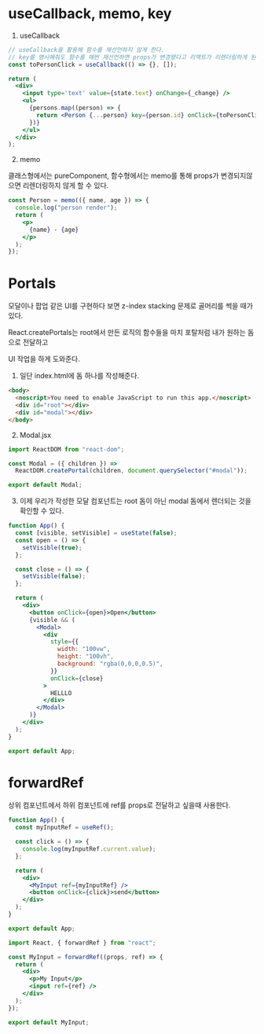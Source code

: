 # useCallback, memo, key

1. useCallback

```jsx
// useCallback을 활용해 함수를 재선언하지 않게 한다.
// key를 명시해줘도 함수를 매번 재선언하면 props가 변경됐다고 리액트가 리렌더링하게 된다.
const toPersonClick = useCallback(() => {}, []);

return (
  <div>
    <input type='text' value={state.text} onChange={_change} />
    <ul>
      {persons.map((person) => {
        return <Person {...person} key={person.id} onClick={toPersonClick} />;
      })}
    </ul>
  </div>
);
```

2. memo

클래스형에서는 pureComponent, 함수형에서는 memo를 통해 props가 변경되지않으면 리렌더링하지 않게 할 수 있다.

```jsx
const Person = memo(({ name, age }) => {
  console.log("person render");
  return (
    <p>
      {name} - {age}
    </p>
  );
});
```

# Portals

모달이나 팝업 같은 UI를 구현하다 보면 z-index stacking 문제로 골머리를 썩을 때가 있다.

React.createPortals는 root에서 만든 로직의 함수들을 마치 포탈처럼 내가 원하는 돔으로 전달하고

UI 작업을 하게 도와준다.

1. 일단 index.html에 돔 하나를 작성해준다.

```html
<body>
  <noscript>You need to enable JavaScript to run this app.</noscript>
  <div id="root"></div>
  <div id="modal"></div>
</body>
```

2. Modal.jsx

```jsx
import ReactDOM from "react-dom";

const Modal = ({ children }) =>
  ReactDOM.createPortal(children, document.querySelector("#modal"));

export default Modal;
```

3. 이제 우리가 작성한 모달 컴포넌트는 root 돔이 아닌 modal 돔에서 렌더되는 것을 확인할 수 있다.

```jsx
function App() {
  const [visible, setVisible] = useState(false);
  const open = () => {
    setVisible(true);
  };

  const close = () => {
    setVisible(false);
  };

  return (
    <div>
      <button onClick={open}>Open</button>
      {visible && (
        <Modal>
          <div
            style={{
              width: "100vw",
              height: "100vh",
              background: "rgba(0,0,0,0.5)",
            }}
            onClick={close}
          >
            HELLLO
          </div>
        </Modal>
      )}
    </div>
  );
}

export default App;
```

# forwardRef

상위 컴포넌트에서 하위 컴포넌트에 ref를 props로 전달하고 싶을때 사용한다.

```jsx
function App() {
  const myInputRef = useRef();

  const click = () => {
    console.log(myInputRef.current.value);
  };

  return (
    <div>
      <MyInput ref={myInputRef} />
      <button onClick={click}>send</button>
    </div>
  );
}

export default App;
```

```jsx
import React, { forwardRef } from "react";

const MyInput = forwardRef((props, ref) => {
  return (
    <div>
      <p>My Input</p>
      <input ref={ref} />
    </div>
  );
});

export default MyInput;
```
